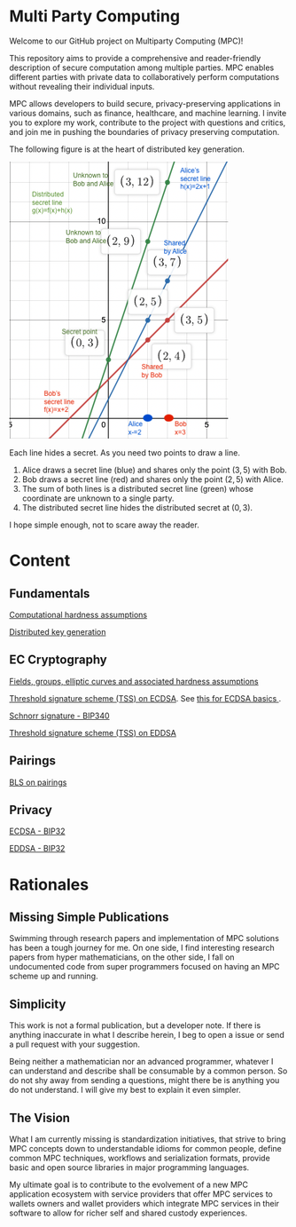 # Multi Party Computing
Welcome to our GitHub project on Multiparty Computing (MPC)!

This repository aims to provide a comprehensive and reader-friendly description of secure computation among multiple parties. MPC enables different parties with private data to collaboratively perform computations without revealing their individual inputs. 

MPC allows developers to build secure, privacy-preserving applications in various domains, such as finance, healthcare, and machine learning. I invite you to explore my work, contribute to the project with questions and critics, and join me in pushing the boundaries of privacy preserving computation.

The following figure is at the heart of distributed key generation.

![Sharmir Secret Sharing](/mpc/img/polynomial_add_3x2.png)

Each line hides a secret. As you need two points to draw a line.

1. Alice draws a secret line (blue) and shares only the point $(3,5)$ with Bob.
2. Bob draws a secret line (red) and shares only the point $(2,5)$ with Alice.
3. The sum of both lines is a distributed secret line (green) whose coordinate are unknown to a single party.
4. The distributed secret line hides the distributed secret at $(0,3)$.

I hope simple enough, not to scare away the reader.

# Content

## Fundamentals
[Computational hardness assumptions](./mpc/cha.md)

[Distributed key generation](./mpc/dkg-tss.md)

## EC Cryptography
[Fields, groups, elliptic curves and associated hardness assumptions](./mpc/ecgroups.md)

[Threshold signature scheme (TSS) on ECDSA](./mpc/ecdsa-tss.md). See [this for ECDSA basics ](./mpc/ecdsa.md).

[Schnorr signature - BIP340](./mpc/schnorr-tss.md)

[Threshold signature scheme (TSS) on EDDSA](./mpc/eddsa-tss.md)

## Pairings
[BLS on pairings](./mpc/pairings.md)

## Privacy
[ECDSA - BIP32](./mpc/bip32.md)

[EDDSA - BIP32](./mpc/ed-bip32.md)

# Rationales

## Missing Simple Publications
Swimming through research papers and implementation of MPC solutions has been a tough journey for me. On one side, I find interesting research papers from hyper mathematicians, on the other side, I fall on undocumented code from super programmers focused on having an MPC scheme up and running.

## Simplicity
This work is not a formal publication, but a developer note. If there is anything inaccurate in what I describe herein, I beg to open a issue or send a pull request with your suggestion.

Being neither a mathematician nor an advanced programmer, whatever I can understand and describe shall be consumable by a common person. So do not shy away from sending a questions, might there be is anything you do not understand. I will give my best to explain it even simpler.

## The Vision
What I am currently missing is standardization initiatives, that strive to bring MPC concepts down to understandable idioms for common people, define common MPC techniques, workflows and serialization formats, provide basic and open source libraries in major programming languages.

My ultimate goal is to contribute to the evolvement of a new MPC application ecosystem with service providers that offer MPC services to wallets owners and wallet providers which integrate MPC services in their software to allow for richer self and shared custody experiences.